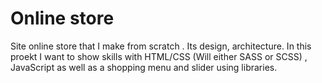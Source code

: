 # Online store
Site online store that I make from scratch . Its design, architecture. In this proekt I want to show skills with HTML/CSS (Will either SASS or SCSS) , JavaScript as well as a shopping menu and slider using libraries.
